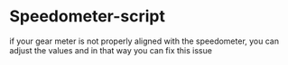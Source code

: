 # Speedometer-script

if your gear meter is not properly aligned with the speedometer, you can adjust the values and in that way you can fix this issue
